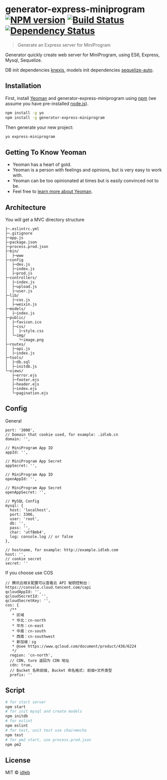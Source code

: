 # generator-express-miniprogram [![NPM version][npm-image]][npm-url] [![Build Status][travis-image]][travis-url] [![Dependency Status][daviddm-image]][daviddm-url]
> Generate an Express server for MiniProgram

Generator quickly create web server for MiniProgram, using ES6, Express, Mysql, Sequelize.

DB init dependencies [knexjs](http://knexjs.org/), models init dependencies [sequelize-auto](https://www.npmjs.com/package/sequelize-auto).

## Installation

First, install [Yeoman](http://yeoman.io) and generator-express-miniprogram using [npm](https://www.npmjs.com/) (we assume you have pre-installed [node.js](https://nodejs.org/)).

```bash
npm install -g yo
npm install -g generator-express-miniprogram
```

Then generate your new project:

```bash
yo express-miniprogram
```

## Getting To Know Yeoman

 * Yeoman has a heart of gold.
 * Yeoman is a person with feelings and opinions, but is very easy to work with.
 * Yeoman can be too opinionated at times but is easily convinced not to be.
 * Feel free to [learn more about Yeoman](http://yeoman.io/).

## Architecture

You will get a MVC directory structure

```
├─.eslintrc.yml  
├─.gitignore  
├─app.js  
├─package.json  
├─process.prod.json  
├─bin/  
│  ├─www   
├─config  
│  ├─dev.js  
│  ├─index.js  
│  ├─prod.js  
├─controllers/  
│  ├─index.js  
│  ├─upload.js  
│  ├─user.js  
├─lib/  
│  ├─cos.js  
│  ├─weixin.js  
├─models/  
│  ├─index.js              
├─public/  
│  ├─favicon.ico  
│  ├─css/  
│  │  ├─style.css    
│  └─img/  
│     └─image.png  
├─routes/  
│  ├─api.js  
│  ├─index.js  
├─tools/  
│  ├─db.sql  
│  ├─initdb.js  
└─views/  
   ├─error.ejs  
   ├─footer.ejs  
   ├─header.ejs  
   ├─index.ejs  
   └─pagination.ejs  
```

## Config

General

```
port: '3000',
// Domain that cookie used, for example: .idleb.cn
domain: '',

// MiniProgram App ID
appId: '',

// MiniProgram App Secret
appSecret: '',

// MiniProgram App ID
openAppId: '',

// MiniProgram App Secret
openAppSecret: '',

// MySQL Config
mysql: {
  host: 'localhost',
  port: 3306,
  user: 'root',
  db: '',
  pass: '',
  char: 'utf8mb4',
  log: console.log // or false
},

// hostname, for example: http://example.idleb.com
host: '',
// cookie secret
secret: ''
```

If you choose use COS

```
// 腾讯云相关配置可以查看云 API 秘钥控制台：https://console.cloud.tencent.com/capi
qcloudAppId: '',
qcloudSecretId: '',
qcloudSecretKey: '',
cos: {
  /**
   * 区域
   * 华北：cn-north
   * 华东：cn-east
   * 华南：cn-south
   * 西南：cn-southwest
   * 新加坡：sg
   * @see https://www.qcloud.com/document/product/436/6224
   */
  region: 'cn-north',
  // CDN, ture 返回为 CDN 地址
  cdn: true,
  // Bucket 名称前缀, Bucket 命名格式: 前缀+文件类型
  prefix: ''
```

## Script

``` bash
# for start server
npm start
# for init mysql and create models
npm initdb
# for eslint
npm eslint
# for test, unit test use chai+mocha
npm test
# for pm2 start, use process.prod.json
npm pm2
```

## License

MIT © [idleb](idleb2317@hotmail.com)

[npm-image]: https://badge.fury.io/js/generator-express-miniprogram.svg
[npm-url]: https://npmjs.org/package/generator-express-miniprogram
[travis-image]: https://travis-ci.org/idleb/generator-express-miniprogram.svg?branch=master
[travis-url]: https://travis-ci.org/idleb/generator-express-miniprogram
[daviddm-image]: https://david-dm.org/idleb/generator-express-miniprogram.svg?theme=shields.io
[daviddm-url]: https://david-dm.org/idleb/generator-express-miniprogram
